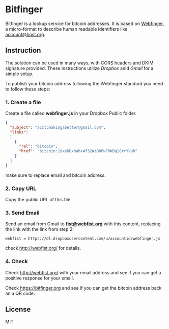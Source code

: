 # Bitfinger


Bitfinger is a lookup service for bitcoin addresses. It is based on [Webfinger](https://tools.ietf.org/html/rfc7033), a micro-format to describe human readable identifiers like account@host.org.

## Instruction

The solution can be used in many ways, with CORS headers and DKIM signature provided. These instructions utilize *Dropbox* anid *Gmail* for a simple setup. 

To publish your bitcoin address following the Webfinger standard you need to follow these steps:

### 1. Create a file 
Create a file called **webfinger.js** in your Dropbox Public folder.
  ```json
  {
    "subject": "acct:makingabetter@gmail.com",
    "links":
    [
      {
        "rel": "bitcoin",
        "href": "bitcoin:19xeDDxhahx4f32WtBbPwFMWBq28rrYVoh"
      }
    ]
  }
  ```
  make sure to replace email and bitcoin address.
### 2. Copy URL
Copy the public URL of this file
### 3. Send Email
Send an email from Gmail to **fist@webfist.org** with this content, replacing the link with the link from step 2:
  ```
  webfist = https://dl.dropboxusercontent.com/u/accountid/webfinger.js
  ```
  check http://webfist.org/ for details.
### 4. Check
Check http://webfist.org/ with your email address and see if you can get a positive response for your email.

Check https://bitfinger.org and see if you can get the bitcoin address back an a QR code.

License
----

MIT

